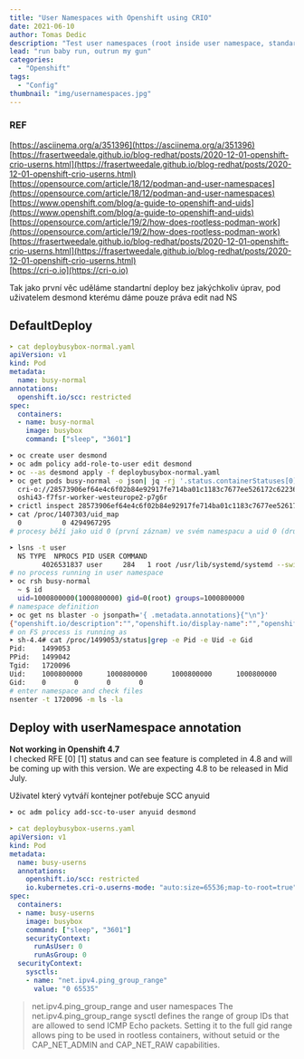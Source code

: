 ```yaml
---
title: "User Namespaces with Openshift using CRIO"
date: 2021-06-10 
author: Tomas Dedic
description: "Test user namespaces (root inside user namespace, standart user outside) in Openshift with Cri-O 1.20"
lead: "run baby run, outrun my gun"
categories:
  - "Openshift"
tags:
  - "Config"
thumbnail: "img/usernamespaces.jpg"
---
```

### REF
[https://asciinema.org/a/351396](https://asciinema.org/a/351396)  
[https://frasertweedale.github.io/blog-redhat/posts/2020-12-01-openshift-crio-userns.html](https://frasertweedale.github.io/blog-redhat/posts/2020-12-01-openshift-crio-userns.html)  
[https://opensource.com/article/18/12/podman-and-user-namespaces](https://opensource.com/article/18/12/podman-and-user-namespaces)  
[https://www.openshift.com/blog/a-guide-to-openshift-and-uids](https://www.openshift.com/blog/a-guide-to-openshift-and-uids)  
[https://opensource.com/article/19/2/how-does-rootless-podman-work](https://opensource.com/article/19/2/how-does-rootless-podman-work)  
[https://frasertweedale.github.io/blog-redhat/posts/2020-12-01-openshift-crio-userns.html](https://frasertweedale.github.io/blog-redhat/posts/2020-12-01-openshift-crio-userns.html)  
[https://cri-o.io](https://cri-o.io)  

Tak jako první věc uděláme standartní deploy bez jakýchkoliv úprav, pod uživatelem desmond kterému dáme pouze práva edit nad NS

## DefaultDeploy
```yaml
➤ cat deploybusybox-normal.yaml
apiVersion: v1
kind: Pod
metadata:
  name: busy-normal
annotations:
  openshift.io/scc: restricted
spec:
  containers:
  - name: busy-normal
    image: busybox
    command: ["sleep", "3601"]
```
```sh
➤ oc create user desmond
➤ oc adm policy add-role-to-user edit desmond
➤ oc --as desmond apply -f deploybusybox-normal.yaml
➤ oc get pods busy-normal -o json| jq -rj '.status.containerStatuses[0].containerID,"\n",.spec.nodeName,"\n"'
  cri-o://28573906ef64e4c6f02b84e92917fe714ba01c1183c7677ee526172c622367bc
  oshi43-f7fsr-worker-westeurope2-p7g6r
➤ crictl inspect 28573906ef64e4c6f02b84e92917fe714ba01c1183c7677ee526172c622367bc| jq '.info.pid'
➤ cat /proc/1407303/uid_map
  0          0 4294967295
# procesy běží jako uid 0 (první záznam) ve svém namespacu a uid 0 (druhý záznam) mimo něj v parent NS - uživatel root bude pořád root

➤ lsns -t user
  NS TYPE  NPROCS PID USER COMMAND
        4026531837 user     284   1 root /usr/lib/systemd/systemd --switched-root --system --deserialize 17
# no process running in user namespace
➤ oc rsh busy-normal
  ~ $ id
  uid=1000800000(1000800000) gid=0(root) groups=1000800000
# namespace definition
➤ oc get ns blaster -o jsonpath='{ .metadata.annotations}{"\n"}'
{"openshift.io/description":"","openshift.io/display-name":"","openshift.io/requester":"tdedic","openshift.io/sa.scc.mcs":"s0:c28,c22","openshift.io/sa.scc.supplemental-groups":"1000800000/10000","openshift.io/sa.scc.uid-range":"1000800000/10000"}
# on FS process is running as
➤ sh-4.4# cat /proc/1499053/status|grep -e Pid -e Uid -e Gid
Pid:    1499053
PPid:   1499042
Tgid:   1720096
Uid:    1000800000      1000800000      1000800000      1000800000
Gid:    0       0       0       0
# enter namespace and check files
nsenter -t 1720096 -m ls -la

```

## Deploy with userNamespace annotation
**Not working in Openshift 4.7**  
I checked RFE [0] [1] status and can see feature is completed in 4.8 and will be coming up with this version. We are expecting 4.8 to be released in Mid July.  


Uživatel který vytváří kontejner potřebuje SCC anyuid
```sh
➤ oc adm policy add-scc-to-user anyuid desmond
```
```yaml
➤ cat deploybusybox-userns.yaml
apiVersion: v1
kind: Pod
metadata:
  name: busy-userns
  annotations:
    openshift.io/scc: restricted
    io.kubernetes.cri-o.userns-mode: "auto:size=65536;map-to-root=true"
spec:
  containers:
  - name: busy-userns
    image: busybox
    command: ["sleep", "3601"]
    securityContext:
      runAsUser: 0
      runAsGroup: 0
  securityContext:
    sysctls:
    - name: "net.ipv4.ping_group_range"
      value: "0 65535"
```
> net.ipv4.ping_group_range and user namespaces 
> The net.ipv4.ping_group_range sysctl defines the range of group IDs that are allowed to send ICMP Echo packets. Setting it to the full gid range allows ping to be used in rootless containers, without setuid or the CAP_NET_ADMIN and CAP_NET_RAW capabilities.
